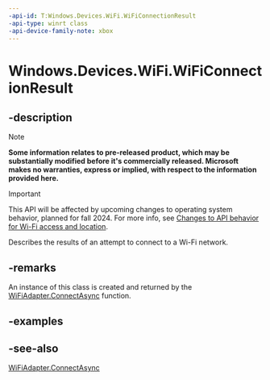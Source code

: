 ```yaml
---
-api-id: T:Windows.Devices.WiFi.WiFiConnectionResult
-api-type: winrt class
-api-device-family-note: xbox
---
```


<!-- Class syntax.
public class WiFiConnectionResult : Windows.Devices.WiFi.IWiFiConnectionResult
-->

# Windows.Devices.WiFi.WiFiConnectionResult

## -description

> [!NOTE]
> **Some information relates to pre-released product, which may be substantially modified before it's commercially released. Microsoft makes no warranties, express or implied, with respect to the information provided here.**

> [!IMPORTANT]
> This API will be affected by upcoming changes to operating system behavior, planned for fall 2024. For more info, see [Changes to API behavior for Wi-Fi access and location](/windows/win32/nativewifi/wi-fi-access-location-changes).

Describes the results of an attempt to connect to a Wi-Fi network.

## -remarks
An instance of this class is created and returned by the [WiFiAdapter.ConnectAsync](/uwp/api/windows.devices.wifi.wifiadapter.connectasync) function.

## -examples

## -see-also
[WiFiAdapter.ConnectAsync](/uwp/api/windows.devices.wifi.wifiadapter.connectasync) 